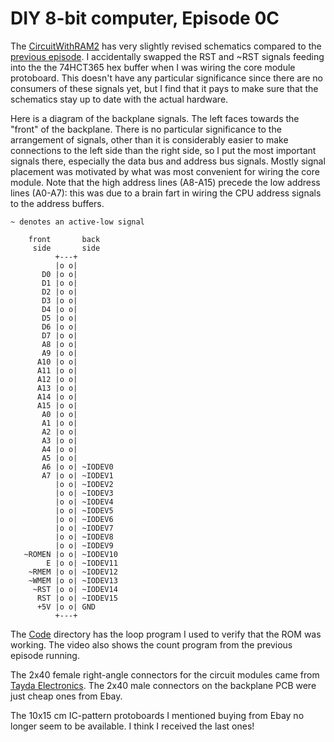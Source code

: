 # DIY 8-bit computer, Episode 0C

The [CircuitWithRAM2](CircuitWithRAM2) has very slightly revised
schematics compared to the [previous episode](../Episode0b).
I accidentally swapped the RST and ~RST signals feeding into the the
74HCT365 hex buffer when I was wiring the core module protoboard.
This doesn't have any particular significance since there are no
consumers of these signals yet, but I find that it pays to make sure
that the schematics stay up to date with the actual hardware.

Here is a diagram of the backplane signals.  The left faces towards the
"front" of the backplane.  There is no particular significance to the
arrangement of signals, other than it is considerably easier to make
connections to the left side than the right side, so I put the most
important signals there, especially the data bus and address bus signals.
Mostly signal placement was motivated by what was most convenient for
wiring the core module.  Note that the high address lines (A8-A15)
precede the low address lines (A0-A7): this was due to a brain fart
in wiring the CPU address signals to the address buffers.

```
~ denotes an active-low signal

    front       back
     side       side
          +---+
          |o o|
       D0 |o o|
       D1 |o o|
       D2 |o o|
       D3 |o o|
       D4 |o o|
       D5 |o o|
       D6 |o o|
       D7 |o o|
       A8 |o o|
       A9 |o o|
      A10 |o o|
      A11 |o o|
      A12 |o o|
      A13 |o o|
      A14 |o o|
      A15 |o o|
       A0 |o o|
       A1 |o o|
       A2 |o o|
       A3 |o o|
       A4 |o o|
       A5 |o o|
       A6 |o o| ~IODEV0
       A7 |o o| ~IODEV1
          |o o| ~IODEV2
          |o o| ~IODEV3
          |o o| ~IODEV4
          |o o| ~IODEV5
          |o o| ~IODEV6
          |o o| ~IODEV7
          |o o| ~IODEV8
          |o o| ~IODEV9
   ~ROMEN |o o| ~IODEV10
        E |o o| ~IODEV11
    ~RMEM |o o| ~IODEV12
    ~WMEM |o o| ~IODEV13
     ~RST |o o| ~IODEV14
      RST |o o| ~IODEV15
      +5V |o o| GND
          +---+
```

The [Code](Code) directory has the loop program I used to verify that the
ROM was working.  The video also shows the count program from the previous
episode running.

The 2x40 female right-angle connectors for the circuit modules came from
[Tayda Electronics](https://www.taydaelectronics.com/).  The 2x40 male
connectors on the backplane PCB were just cheap ones from Ebay.

The 10x15 cm IC-pattern protoboards I mentioned buying from Ebay no longer
seem to be available.  I think I received the last ones!
